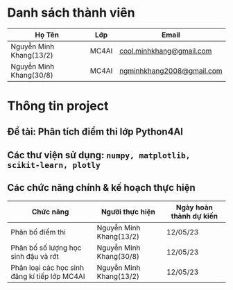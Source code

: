 # Danh sách thành viên
Họ Tên|Lớp|Email
-|-|-
Nguyễn Minh Khang(13/2)|MC4AI|cool.minhkhang@gmail.com
Nguyễn Minh Khang(30/8)|MC4AI|ngminhkhang2008@gmail.com


# Thông tin project
## Đề tài: Phân tích điểm thi lớp Python4AI 
## Các thư viện sử dụng: `numpy, matplotlib, scikit-learn, plotly`

## Các chức năng chính & kế hoạch thực hiện

Chức năng|Người thực hiện|Ngày hoàn thành dự kiến
-|-|-
Phân bố điểm thi|Nguyễn Minh Khang(13/2)|12/05/23
Phân bố số lượng học sinh đậu và rớt|Nguyễn Minh Khang(30/8)|12/05/23
Phân loại các học sinh đăng kí tiếp lớp MC4AI |Nguyễn Minh Khang(13/2)|12/05/23
